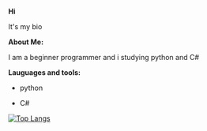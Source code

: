 **Hi**

It's my bio

**About Me:**

I am a beginner programmer and i studying python and C#

**Lauguages and tools:**

- python

- C#

[![Top Langs](https://github-readme-stats.vercel.app/api/top-langs/?username=neo-cra)](https://github.com/anuraghazra/github-readme-stats)
